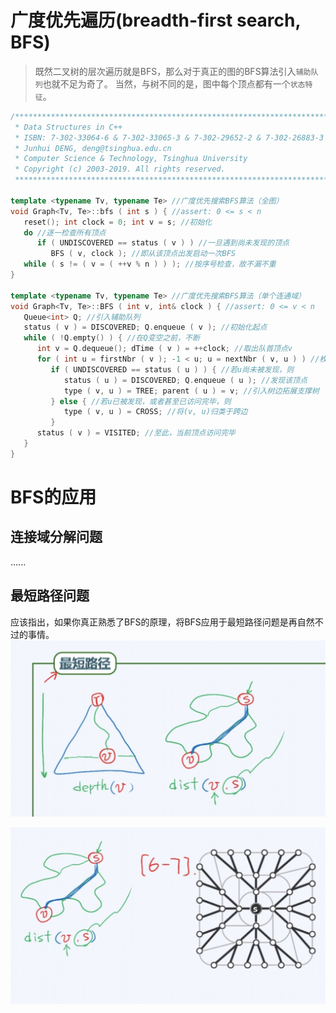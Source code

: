 # 广度优先遍历(breadth-first search, BFS)

> 既然二叉树的层次遍历就是BFS，那么对于真正的图的BFS算法引入`辅助队列`也就不足为奇了。
> 当然，与树不同的是，图中每个顶点都有一个`状态特征`。

```C++
/******************************************************************************************
 * Data Structures in C++
 * ISBN: 7-302-33064-6 & 7-302-33065-3 & 7-302-29652-2 & 7-302-26883-3
 * Junhui DENG, deng@tsinghua.edu.cn
 * Computer Science & Technology, Tsinghua University
 * Copyright (c) 2003-2019. All rights reserved.
 ******************************************************************************************/

template <typename Tv, typename Te> //广度优先搜索BFS算法（全图）
void Graph<Tv, Te>::bfs ( int s ) { //assert: 0 <= s < n
   reset(); int clock = 0; int v = s; //初始化
   do //逐一检查所有顶点
      if ( UNDISCOVERED == status ( v ) ) //一旦遇到尚未发现的顶点
         BFS ( v, clock ); //即从该顶点出发启动一次BFS
   while ( s != ( v = ( ++v % n ) ) ); //按序号检查，故不漏不重
}

template <typename Tv, typename Te> //广度优先搜索BFS算法（单个连通域）
void Graph<Tv, Te>::BFS ( int v, int& clock ) { //assert: 0 <= v < n
   Queue<int> Q; //引入辅助队列
   status ( v ) = DISCOVERED; Q.enqueue ( v ); //初始化起点
   while ( !Q.empty() ) { //在Q变空之前，不断
      int v = Q.dequeue(); dTime ( v ) = ++clock; //取出队首顶点v
      for ( int u = firstNbr ( v ); -1 < u; u = nextNbr ( v, u ) ) //枚举v的所有邻居u
         if ( UNDISCOVERED == status ( u ) ) { //若u尚未被发现，则
            status ( u ) = DISCOVERED; Q.enqueue ( u ); //发现该顶点
            type ( v, u ) = TREE; parent ( u ) = v; //引入树边拓展支撑树
         } else { //若u已被发现，或者甚至已访问完毕，则
            type ( v, u ) = CROSS; //将(v, u)归类于跨边
         }
      status ( v ) = VISITED; //至此，当前顶点访问完毕
   }
}
```

# BFS的应用

## 连接域分解问题

......

## 最短路径问题

应该指出，如果你真正熟悉了BFS的原理，将BFS应用于最短路径问题是再自然不过的事情。
![最短路径-1](./示意图/最短路径-1.png)

![最短路径-2](./示意图/最短路径-2.png)
